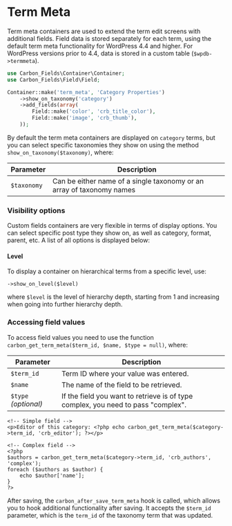 # Term Meta

Term meta containers are used to extend the term edit screens with additional fields. Field data is stored separately for each term, using the default term meta functionality for WordPress 4.4 and higher. For WordPress versions prior to 4.4, data is stored in a custom table (`$wpdb->termmeta`).

```php
use Carbon_Fields\Container\Container;
use Carbon_Fields\Field\Field;

Container::make('term_meta', 'Category Properties')
	->show_on_taxonomy('category')
	->add_fields(array(
		Field::make('color', 'crb_title_color'),
		Field::make('image', 'crb_thumb'),
	));
```

By default the term meta containers are displayed on `category` terms, but you can select specific taxonomies they show on using the method `show_on_taxonomy($taxonomy)`, where:

| Parameter | Description                                                           |
| --------- | --------------------------------------------------------------------- |
| `$taxonomy` | Can be either name of a single taxonomy or an array of taxonomy names |

### Visibility options

Custom fields containers are very flexible in terms of display options. You can select specific post type they show on, as well as category, format, parent, etc. A list of all options is displayed below:

#### Level

To display a container on hierarchical terms from a specific level, use:

`->show_on_level($level)`

where `$level` is the level of hierarchy depth, starting from 1 and increasing when going into further hierarchy depth.

### Accessing field values

To access field values you need to use the function `carbon_get_term_meta($term_id, $name, $type = null)`, where:

| Parameter            | Description                                                                       |
| -------------------- | --------------------------------------------------------------------------------- |
| `$term_id`           | Term ID where your value was entered.                                             |
| `$name`              | The name of the field to be retrieved.                                            |
| `$type` *(optional)* | If the field you want to retrieve is of type complex, you need to pass "complex". |

```
<!-- Simple field -->
<p>Editor of this category: <?php echo carbon_get_term_meta($category->term_id, 'crb_editor'); ?></p>

<!-- Complex field -->
<?php 
$authors = carbon_get_term_meta($category->term_id, 'crb_authors', 'complex');
foreach ($authors as $author) {
	echo $author['name'];
}
?>
```

After saving, the `carbon_after_save_term_meta` hook is called, which allows you to hook additional functionality after saving. It accepts the `$term_id` parameter, which is the `term_id` of the taxonomy term that was updated.
